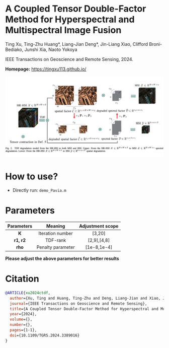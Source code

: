 # A Coupled Tensor Double-Factor Method for Hyperspectral and Multispectral Image Fusion
Ting Xu, Ting-Zhu Huang*, Liang-Jian Deng*, Jin-Liang Xiao, Clifford Broni-Bediako, Junshi Xia, Naoto Yokoya

IEEE Transactions on Geoscience and Remote Sensing, 2024.

**Homepage:**  https://tingxu113.github.io/

![TDF degradation model from the HR-HSI to both MSI and HSI.](https://github.com/tingxu113/tingxu113.github.io/blob/main/assets/img/CTDF.png)

# How to use?
- Directly run: ``demo_Pavia.m`` 

# Parameters

  | Parameters | Meaning | Adjustment scope |
  | :-----:| :----: | :----: |
  | **K** | Iteration number | [3,20] |
  | **r1, r2** | TDF-rank | [2,9],[4,8] |
  | **rho** | Penalty parameter | [1e-8,1e-4] |


**Please adjust the above parameters for better results**
 
# Citation
```bibtex
@ARTICLE{xu2024ctdf,
  author={Xu, Ting and Huang, Ting-Zhu and Deng, Liang-Jian and Xiao, Jin-Liang and Broni-Bediako, Clifford and Xia, Junshi and Yokoya, Naoto},
  journal={IEEE Transactions on Geoscience and Remote Sensing}, 
  title={A Coupled Tensor Double-Factor Method for Hyperspectral and Multispectral Image Fusion}, 
  year={2024},
  volume={},
  number={},
  pages={1-1},
  doi={10.1109/TGRS.2024.3389016}
}
```
